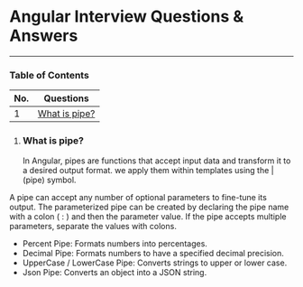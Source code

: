 # Angular Interview Questions & Answers

---

### Table of Contents

| No. | Questions |
|---- | ---------
|1 | [What is pipe?](#)|


1. ### What is pipe?

    In Angular, pipes are functions that accept input data and transform it to a desired output format. we apply them within templates using the | (pipe) symbol.

A pipe can accept any number of optional parameters to fine-tune its output. The parameterized pipe can be created by declaring the pipe name with a colon ( : ) and then the parameter value. If the pipe accepts multiple parameters, separate the values with colons.

- Percent Pipe: Formats numbers into percentages.
- Decimal Pipe: Formats numbers to have a specified decimal precision.
- UpperCase / LowerCase Pipe: Converts strings to upper or lower case.
- Json Pipe: Converts an object into a JSON string.
